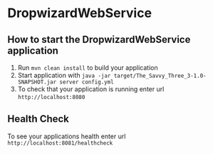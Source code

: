# DropwizardWebService

How to start the DropwizardWebService application
---

1. Run `mvn clean install` to build your application
1. Start application with `java -jar target/The_Savvy_Three_3-1.0-SNAPSHOT.jar server config.yml`
1. To check that your application is running enter url `http://localhost:8080`

Health Check
---

To see your applications health enter url `http://localhost:8081/healthcheck`
